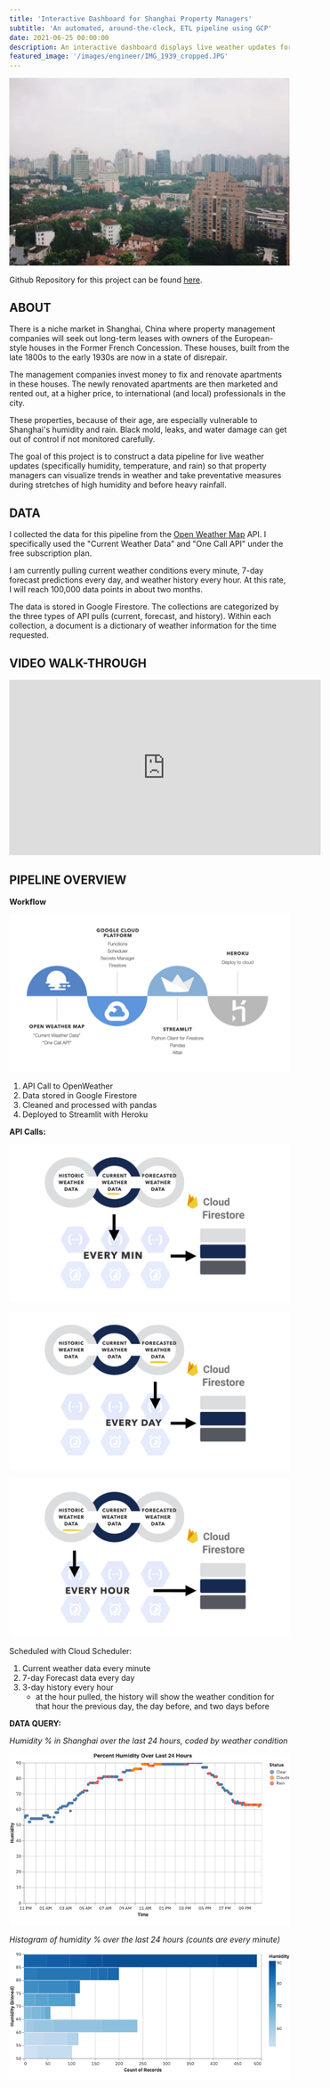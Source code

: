 ```yaml
---
title: 'Interactive Dashboard for Shanghai Property Managers'
subtitle: 'An automated, around-the-clock, ETL pipeline using GCP'
date: 2021-06-25 00:00:00
description: An interactive dashboard displays live weather updates for Shanghai Property Managers who wish to take preventative measures against mold and water damage.
featured_image: '/images/engineer/IMG_1939_cropped.JPG'
---
```


![IMAGE](/images/engineer/IMG_1939_cropped.JPG)

Github Repository for this project can be found [here](https://github.com/lescardone/data-engineering-project).


## ABOUT
There is a niche market in Shanghai, China where property management companies will seek out long-term leases with owners of the European-style houses in the Former French Concession. These houses, built from the late 1800s to the early 1930s are now in a state of disrepair. 

The management companies invest money to fix and renovate apartments in these houses. The newly renovated apartments are then marketed and rented out, at a higher price, to international (and local) professionals in the city. 

These properties, because of their age, are especially vulnerable to Shanghai's humidity and rain. Black mold, leaks, and water damage can get out of control if not monitored carefully.

The goal of this project is to construct a data pipeline for live weather updates (specifically humidity, temperature, and rain) so that property managers can visualize trends in weather and take preventative measures during stretches of high humidity and before heavy rainfall.


## DATA

I collected the data for this pipeline from the [Open Weather Map](https://openweathermap.org/api) API. I specifically used the "Current Weather Data" and "One Call API" under the free subscription plan.

I am currently pulling current weather conditions every minute, 7-day forecast predictions every day, and weather history every hour. At this rate, I will reach 100,000 data points in about two months.

The data is stored in Google Firestore. The collections are categorized by the three types of API pulls (current, forecast, and history). Within each collection, a document is a dictionary of weather information for the time requested.


## VIDEO WALK-THROUGH
<iframe width="560" height="315" src="https://www.youtube-nocookie.com/embed/d_o5yMKhue0" title="YouTube video player" frameborder="0" allow="accelerometer; autoplay; clipboard-write; encrypted-media; gyroscope; picture-in-picture" allowfullscreen></iframe>


## PIPELINE OVERVIEW

**Workflow**

![image](/images/engineer/workflow_1.jpeg)
   
1. API Call to OpenWeather
2. Data stored in Google Firestore
3. Cleaned and processed with pandas
4. Deployed to Streamlit with Heroku


**API Calls:**

![image](/images/engineer/workflow_2.jpeg)

![image](/images/engineer/workflow_3.jpeg)

![image](/images/engineer/workflow_4.jpeg)

Scheduled with Cloud Scheduler:
1. Current weather data every minute
2. 7-day Forecast data every day
3. 3-day history every hour
    - at the hour pulled, the history will show the weather condition for that hour the previous day, the day before, and two days before


**DATA QUERY:**

*Humidity % in Shanghai over the last 24 hours, coded by weather condition*

![image](/images/engineer/viz_01.png)

*Histogram of humidity % over the last 24 hours (counts are every minute)*

![image](/images/engineer/viz_02.png)